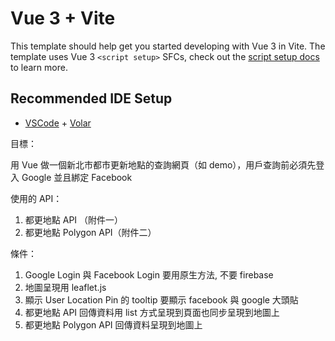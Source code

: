 # Vue 3 + Vite

This template should help get you started developing with Vue 3 in Vite. The template uses Vue 3 `<script setup>` SFCs, check out the [script setup docs](https://v3.vuejs.org/api/sfc-script-setup.html#sfc-script-setup) to learn more.

## Recommended IDE Setup

- [VSCode](https://code.visualstudio.com/) + [Volar](https://marketplace.visualstudio.com/items?itemName=johnsoncodehk.volar)

目標：

用 Vue 做一個新北市都市更新地點的查詢網頁（如 demo），用戶查詢前必須先登入 Google 並且綁定 Facebook

使用的 API：
1. 都更地點 API （附件一）
2. 都更地點 Polygon API（附件二）

條件：
1. Google Login 與 Facebook Login 要用原生方法, 不要 firebase
2. 地圖呈現用 leaflet.js
3. 顯示 User Location Pin 的 tooltip 要顯示 facebook 與 google 大頭貼
4. 都更地點 API 回傳資料用 list 方式呈現到頁面也同步呈現到地圖上
5. 都更地點 Polygon API 回傳資料呈現到地圖上